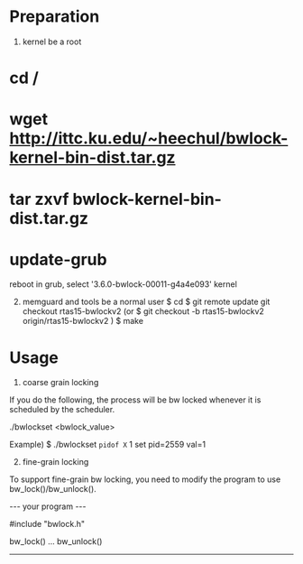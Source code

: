 Preparation
===========

1. kernel 
be a root

# cd /
# wget http://ittc.ku.edu/~heechul/bwlock-kernel-bin-dist.tar.gz
# tar zxvf bwlock-kernel-bin-dist.tar.gz
# update-grub

reboot
in grub, select '3.6.0-bwlock-00011-g4a4e093' kernel

2. memguard and tools
be a normal user
$ cd <memguard dir>
$ git remote update
git checkout rtas15-bwlockv2
   (or $ git checkout -b rtas15-bwlockv2 origin/rtas15-bwlockv2 )
$ make 


Usage
==========

1. coarse grain locking 

If you do the following, the <pid> process will be bw locked whenever 
it is scheduled by the scheduler. 

./bwlockset <pid> <bwlock_value>

Example)
$ ./bwlockset `pidof X` 1
set pid=2559 val=1

2. fine-grain locking

To support fine-grain bw locking, you need to modify the program to use 
bw_lock()/bw_unlock(). 

--- your program ---

#include "bwlock.h"

bw_lock()
...
bw_unlock()

----------------





